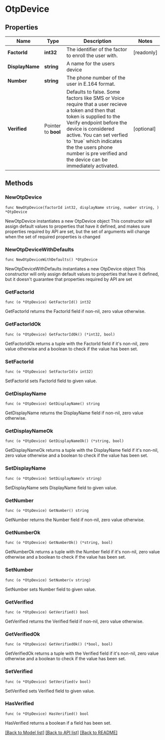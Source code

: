 # OtpDevice

## Properties

Name | Type | Description | Notes
------------ | ------------- | ------------- | -------------
**FactorId** | **int32** | The identifier of the factor to enroll the user with. | [readonly] 
**DisplayName** | **string** | A name for the users device | 
**Number** | **string** | The phone number of the user in E.164 format. | 
**Verified** | Pointer to **bool** | Defaults to false. Some factors like SMS or Voice require that a user recieve a token and then that token is supplied to the Verify endpoint before the device is considered active. You can set verfied to &#x60;true&#x60; which indicates the the users phone number is pre verified and the device can be immediately activated.            | [optional] 

## Methods

### NewOtpDevice

`func NewOtpDevice(factorId int32, displayName string, number string, ) *OtpDevice`

NewOtpDevice instantiates a new OtpDevice object
This constructor will assign default values to properties that have it defined,
and makes sure properties required by API are set, but the set of arguments
will change when the set of required properties is changed

### NewOtpDeviceWithDefaults

`func NewOtpDeviceWithDefaults() *OtpDevice`

NewOtpDeviceWithDefaults instantiates a new OtpDevice object
This constructor will only assign default values to properties that have it defined,
but it doesn't guarantee that properties required by API are set

### GetFactorId

`func (o *OtpDevice) GetFactorId() int32`

GetFactorId returns the FactorId field if non-nil, zero value otherwise.

### GetFactorIdOk

`func (o *OtpDevice) GetFactorIdOk() (*int32, bool)`

GetFactorIdOk returns a tuple with the FactorId field if it's non-nil, zero value otherwise
and a boolean to check if the value has been set.

### SetFactorId

`func (o *OtpDevice) SetFactorId(v int32)`

SetFactorId sets FactorId field to given value.


### GetDisplayName

`func (o *OtpDevice) GetDisplayName() string`

GetDisplayName returns the DisplayName field if non-nil, zero value otherwise.

### GetDisplayNameOk

`func (o *OtpDevice) GetDisplayNameOk() (*string, bool)`

GetDisplayNameOk returns a tuple with the DisplayName field if it's non-nil, zero value otherwise
and a boolean to check if the value has been set.

### SetDisplayName

`func (o *OtpDevice) SetDisplayName(v string)`

SetDisplayName sets DisplayName field to given value.


### GetNumber

`func (o *OtpDevice) GetNumber() string`

GetNumber returns the Number field if non-nil, zero value otherwise.

### GetNumberOk

`func (o *OtpDevice) GetNumberOk() (*string, bool)`

GetNumberOk returns a tuple with the Number field if it's non-nil, zero value otherwise
and a boolean to check if the value has been set.

### SetNumber

`func (o *OtpDevice) SetNumber(v string)`

SetNumber sets Number field to given value.


### GetVerified

`func (o *OtpDevice) GetVerified() bool`

GetVerified returns the Verified field if non-nil, zero value otherwise.

### GetVerifiedOk

`func (o *OtpDevice) GetVerifiedOk() (*bool, bool)`

GetVerifiedOk returns a tuple with the Verified field if it's non-nil, zero value otherwise
and a boolean to check if the value has been set.

### SetVerified

`func (o *OtpDevice) SetVerified(v bool)`

SetVerified sets Verified field to given value.

### HasVerified

`func (o *OtpDevice) HasVerified() bool`

HasVerified returns a boolean if a field has been set.


[[Back to Model list]](../README.md#documentation-for-models) [[Back to API list]](../README.md#documentation-for-api-endpoints) [[Back to README]](../README.md)


